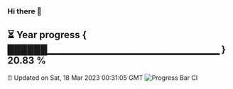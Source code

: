### Hi there 👋
⏳ Year progress { ██████▁▁▁▁▁▁▁▁▁▁▁▁▁▁▁▁▁▁▁▁▁▁▁▁ } 20.83 %
---
⏰ Updated on Sat, 18 Mar 2023 00:31:05 GMT
![Progress Bar CI](https://github.com/Moyi321/Moyi321/workflows/Progress%20Bar%20CI/badge.svg)
